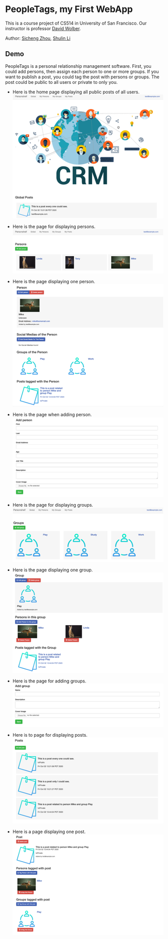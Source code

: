 # PeopleTags, my First WebApp
This is a course project of CS514 in University of San Francisco. Our instructor is professor [David Wolber](https://www.linkedin.com/in/david-wolber-5292852/).

Author: [Sicheng Zhou](https://www.linkedin.com/in/secregister01/), [Shulin Li](https://www.linkedin.com/in/shu-lin-li/)
## Demo
PeopleTags is a personal relationship management software. First, you could add persons, then assign each person to one or more groups. If you want to publish a post, you could tag the post with persons or groups. The post could be public to all users or private to only you.

- Here is the home page displaying all public posts of all users.
 ![](images/000.png)
 
- Here is the page for displaying persons.
 ![](images/001.png)

- Here is the page displaying one person.
 ![](images/005.png)
 
- Here is the page when adding person.
 ![](images/002.png)
 
- Here is the page for displaying groups.
 ![](images/003.png)
 
- Here is the page displaying one group.
 ![](images/006.png)
 
- Here is the page for adding groups.
 ![](images/004.png)
 
- Here is to page for displaying posts.
 ![](images/007.png)
 
- Here is a page displaying one post.
 ![](images/008.png) 